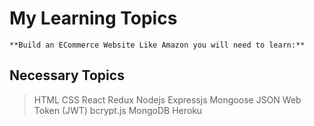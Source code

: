 # My Learning Topics

    **Build an ECommerce Website Like Amazon you will need to learn:**

## Necessary Topics
> HTML
> CSS
> React
> Redux
> Nodejs
> Expressjs
> Mongoose
> JSON Web Token (JWT)
> bcrypt.js
> MongoDB
> Heroku


